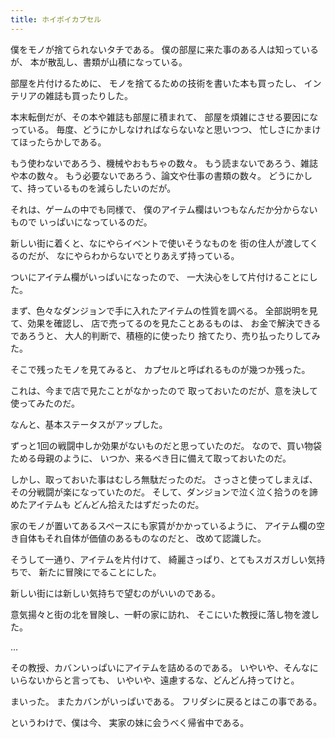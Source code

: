 ```yaml
---
title: ホイポイカプセル
---
```

僕をモノが捨てられないタチである。
僕の部屋に来た事のある人は知っているが、
本が散乱し、書類が山積になっている。

部屋を片付けるために、
モノを捨てるための技術を書いた本も買ったし、
インテリアの雑誌も買ったりした。

本末転倒だが、その本や雑誌も部屋に積まれて、
部屋を煩雑にさせる要因になっている。
毎度、どうにかしなければならないなと思いつつ、
忙しさにかまけてほったらかしである。

もう使わないであろう、機械やおもちゃの数々。
もう読まないであろう、雑誌や本の数々。
もう必要ないであろう、論文や仕事の書類の数々。
どうにかして、持っているものを減らしたいのだが。


それは、ゲームの中でも同様で、
僕のアイテム欄はいつもなんだか分からないもので
いっぱいになっているのだ。

新しい街に着くと、なにやらイベントで使いそうなものを
街の住人が渡してくるのだが、
なにやらわからないでとりあえず持っている。

ついにアイテム欄がいっぱいになったので、
一大決心をして片付けることにした。

まず、色々なダンジョンで手に入れたアイテムの性質を調べる。
全部説明を見て、効果を確認し、
店で売ってるのを見たことあるものは、
お金で解決できるであろうと、
大人的判断で、積極的に使ったり
捨てたり、売り払ったりしてみた。

そこで残ったモノを見てみると、
カプセルと呼ばれるものが幾つか残った。

これは、今まで店で見たことがなかったので
取っておいたのだが、意を決して使ってみたのだ。

なんと、基本ステータスがアップした。

ずっと1回の戦闘中しか効果がないものだと思っていたのだ。
なので、買い物袋ためる母親のように、
いつか、来るべき日に備えて取っておいたのだ。

しかし、取っておいた事はむしろ無駄だったのだ。
さっさと使ってしまえば、その分戦闘が楽になっていたのだ。
そして、ダンジョンで泣く泣く拾うのを諦めたアイテムも
どんどん拾えたはずだったのだ。

家のモノが置いてあるスペースにも家賃がかかっているように、
アイテム欄の空き自体もそれ自体が価値のあるものなのだと、
改めて認識した。

そうして一通り、アイテムを片付けて、
綺麗さっぱり、とてもスガスガしい気持ちで、
新たに冒険にでることにした。


新しい街には新しい気持ちで望むのがいいのである。


意気揚々と街の北を冒険し、一軒の家に訪れ、
そこにいた教授に落し物を渡した。

…

その教授、カバンいっぱいにアイテムを詰めるのである。
いやいや、そんなにいらないからと言っても、
いやいや、遠慮するな、どんどん持ってけと。

まいった。
またカバンがいっぱいである。
フリダシに戻るとはこの事である。


というわけで、僕は今、
実家の妹に会うべく帰省中である。
